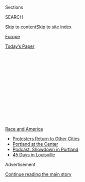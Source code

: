 <div id="app">

<div>

<div>

<div>

<div class="NYTAppHideMasthead css-1q2w90k e1suatyy0">

<div class="section css-ui9rw0 e1suatyy2">

<div class="css-eph4ug er09x8g0">

<div class="css-6n7j50">

</div>

<span class="css-1dv1kvn">Sections</span>

<div class="css-10488qs">

<span class="css-1dv1kvn">SEARCH</span>

</div>

[Skip to content](#site-content)[Skip to site
index](#site-index)

</div>

<div id="masthead-section-label" class="css-1wr3we4 eaxe0e00">

[Europe](https://www.nytimes.com/section/world/europe)

</div>

<div class="css-10698na e1huz5gh0">

</div>

</div>

<div id="masthead-bar-one" class="section hasLinks css-15hmgas e1csuq9d3">

<div class="css-uqyvli e1csuq9d0">

</div>

<div class="css-1uqjmks e1csuq9d1">

</div>

<div class="css-9e9ivx">

[](https://myaccount.nytimes.com/auth/login?response_type=cookie&client_id=vi)

</div>

<div class="css-1bvtpon e1csuq9d2">

[Today’s
Paper](https://www.nytimes.com/section/todayspaper)

</div>

</div>

</div>

</div>

<div data-aria-hidden="false">

<div id="site-content" data-role="main">

<div>

<div class="css-1aor85t" style="opacity:0.000000001;z-index:-1;visibility:hidden">

<div class="css-1hqnpie">

<div class="css-epjblv">

<span class="css-17xtcya">[Europe](/section/world/europe)</span><span class="css-x15j1o">|</span><span class="css-fwqvlz">Belgium’s
King Sends Letter of Regret Over Colonial Past in
Congo</span>

</div>

<div class="css-k008qs">

<div class="css-1iwv8en">

<span class="css-18z7m18"></span>

<div>

</div>

</div>

<span class="css-1n6z4y">https://nyti.ms/2AfPL6Q</span>

<div class="css-1705lsu">

<div class="css-4xjgmj">

<div class="css-4skfbu" data-role="toolbar" data-aria-label="Social Media Share buttons, Save button, and Comments Panel with current comment count" data-testid="share-tools">

  - 
  - 
  - 
  - 
    
    <div class="css-6n7j50">
    
    </div>

  - 

</div>

</div>

</div>

</div>

</div>

</div>

<div id="NYT_TOP_BANNER_REGION" class="css-13pd83m">

<div>

<div id="styln-prism-menu-1590763508878" class="section interactive-content interactive-size-medium css-1edisqu">

<div class="css-17ih8de interactive-body">

<div id="scroll-container" class="css-1gj85ro">

[<span class="styln-title-wrap"><span class="css-1pje3qr">Race
and</span><span class="css-1pje3qr">
America</span></span>](https://www.nytimes.com/news-event/george-floyd-protests-minneapolis-new-york-los-angeles?action=click&pgtype=Article&state=default&region=TOP_BANNER&context=storylines_menu)

  - [Protesters Return to Other
    Cities](https://www.nytimes.com/2020/07/26/us/protests-portland-seattle-trump.html?action=click&pgtype=Article&state=default&region=TOP_BANNER&context=storylines_menu)
  - [Portland at the
    Center](https://www.nytimes.com/2020/07/24/us/portland-oregon-protests-white-race.html?action=click&pgtype=Article&state=default&region=TOP_BANNER&context=storylines_menu)
  - [Podcast: Showdown in
    Portland](https://www.nytimes.com/2020/07/23/podcasts/the-daily/portland-protests.html?action=click&pgtype=Article&state=default&region=TOP_BANNER&context=storylines_menu)
  - [45 Days in
    Louisville](https://www.nytimes.com/interactive/2020/07/16/us/black-lives-matter-protests-louisville-breonna-taylor.html?action=click&pgtype=Article&state=default&region=TOP_BANNER&context=storylines_menu)

</div>

</div>

</div>

</div>

</div>

<div id="top-wrapper" class="css-1sy8kpn">

<div id="top-slug" class="css-l9onyx">

Advertisement

</div>

[Continue reading the main
story](#after-top)

<div class="ad top-wrapper" style="text-align:center;height:100%;display:block;min-height:250px">

<div id="top" class="place-ad" data-position="top" data-size-key="top">

</div>

</div>

<div id="after-top">

</div>

</div>

<div>

<div id="sponsor-wrapper" class="css-1hyfx7x">

<div id="sponsor-slug" class="css-19vbshk">

Supported by

</div>

[Continue reading the main
story](#after-sponsor)

<div id="sponsor" class="ad sponsor-wrapper" style="text-align:center;height:100%;display:block">

</div>

<div id="after-sponsor">

</div>

</div>

<div class="css-186x18t">

</div>

<div class="css-1vkm6nb ehdk2mb0">

# Belgium’s King Sends Letter of Regret Over Colonial Past in Congo

</div>

The first acknowledgment by the royal family of the European country’s
brutal actions in central Africa stopped short of an outright apology.
It comes as Belgium begins to publicly reckon with the abuses.

<div class="css-79elbk" data-testid="photoviewer-wrapper">

<div class="css-z3e15g" data-testid="photoviewer-wrapper-hidden">

</div>

<div class="css-1a48zt4 ehw59r15" data-testid="photoviewer-children">

![<span class="css-16f3y1r e13ogyst0" data-aria-hidden="true">Removing a
portrait of King Baudouin of Belgium from an airport in what was called
Leopoldville in 1960. The capital of the Democratic Republic of Congo is
now called
Kinshasa.</span><span class="css-cnj6d5 e1z0qqy90" itemprop="copyrightHolder"><span class="css-1ly73wi e1tej78p0">Credit...</span><span><span>Associated
Press</span></span></span>](https://static01.nyt.com/images/2020/06/30/world/30belgium1/merlin_174064239_4ddf9f49-15ec-487d-8394-6813baf771c9-articleLarge.jpg?quality=75&auto=webp&disable=upscale)

</div>

</div>

<div class="css-18e8msd">

<div class="css-vp77d3 epjyd6m0">

<div class="css-1baulvz">

By <span class="css-1baulvz" itemprop="name">Monika Pronczuk</span> and
[<span class="css-1baulvz last-byline" itemprop="name">Megan
Specia</span>](https://www.nytimes.com/by/megan-specia)

</div>

</div>

  - 
    
    <div class="css-ld3wwf e16638kd2">
    
    June 30,
    2020
    
    </div>

  - 
    
    <div class="css-4xjgmj">
    
    <div class="css-d8bdto" data-role="toolbar" data-aria-label="Social Media Share buttons, Save button, and Comments Panel with current comment count" data-testid="share-tools">
    
      - 
      - 
      - 
      - 
        
        <div class="css-6n7j50">
        
        </div>
    
      - 
    
    </div>
    
    </div>

</div>

</div>

<div class="section meteredContent css-1r7ky0e" name="articleBody" itemprop="articleBody">

<div class="css-1fanzo5 StoryBodyCompanionColumn">

<div class="css-53u6y8">

BRUSSELS — King Philippe of Belgium on Tuesday expressed his “deepest
regrets” for his country’s brutal past in a letter to the president of
the Democratic Republic of Congo, the first public acknowledgment from a
member of the Belgian royal family of the devastating human and
financial toll during eight decades of colonization.

The king’s letter, issued on the 60th anniversary of Congo’s
independence, acknowledged the historical legacy and pointed out
continuing issues of racism and discrimination, though it stopped short
of the apology that some, including the United Nations, had asked for.

“I want to express my deepest regrets for the wounds of the past, the
pain of which is revived today by discriminations that are still too
present in our societies,” the king wrote in the letter sent to
President Félix Tshisekedi of the Democratic Republic of Congo. The king
would, he added, “continue to fight against all forms of racism.”

</div>

</div>

<div class="css-1fanzo5 StoryBodyCompanionColumn">

<div class="css-53u6y8">

The letter, which was followed by a statement from Prime Minister Sophie
Wilmès of Belgium urging her country to “look its past in the face,” is
part of the European nation’s newfound willingness to address its
vicious colonial past.

</div>

</div>

<div class="css-79elbk" data-testid="photoviewer-wrapper">

<div class="css-z3e15g" data-testid="photoviewer-wrapper-hidden">

</div>

<div class="css-1a48zt4 ehw59r15" data-testid="photoviewer-children">

![<span class="css-16f3y1r e13ogyst0" data-aria-hidden="true">King
Philippe of Belgium in 2018. “I want to express my deepest regrets for
the wounds of the past,” he wrote to the president of the Democratic
Republic of Congo.
</span><span class="css-cnj6d5 e1z0qqy90" itemprop="copyrightHolder"><span class="css-1ly73wi e1tej78p0">Credit...</span><span>Hector
Retamal/Agence France-Presse — Getty
Images</span></span>](https://static01.nyt.com/images/2020/06/30/world/30belgium3/merlin_174062592_096378ce-5ce0-4e96-b0c7-57c28fb712fb-articleLarge.jpg?quality=75&auto=webp&disable=upscale)

</div>

</div>

<div class="css-1fanzo5 StoryBodyCompanionColumn">

<div class="css-53u6y8">

In an address on Monday, Mr. Tshisekedi said that King Philippe had
planned to be at the Independence Day celebrations in Kinshasa, the
capital of the Democratic Republic of Congo, but that the coronavirus
pandemic had intervened.

Mr. Tshisekedi said he was trying to foster a strong relationship with
the European country. “I consider it necessary that our common history
with Belgium and its people be told to our children in the Democratic
Republic of Congo as well as in Belgium on the basis of scientific work
carried out by historians of the two countries,” he said.

“But the most important thing for the future is to build harmonious
relations with Belgium,” he added, “because beyond the stigmas of
history, the two peoples have been able to build a strong relationship.”

Belgium has long grappled with its legacy in Africa, and protests in the
United States against the death of George Floyd at the hands of the
police have spurred a global conversation about racism that has given a
new intensity to the issue.

</div>

</div>

<div class="css-1fanzo5 StoryBodyCompanionColumn">

<div class="css-53u6y8">

In addition to the remarks from the king and prime minister, statues of
King Leopold II, known for his violent personal rule of what was then
the Congo Free State, have been [removed from city squares and
government buildings across
Belgium](https://www.nytimes.com/2020/06/09/world/europe/king-leopold-statue-antwerp.html).
On Tuesday, the city of Ghent removed a bust of the former king from
public display.

Leopold, an ancestor of King Philippe, extracted wealth from the
resource-rich territory in central Africa while inflicting immense harm
that led to the deaths of millions.

Jean-Luc Crucke, the finance minister for Wallonia, one of Belgium’s
three regions, said on Tuesday that a parliamentary commission would
begin work in September to scrutinize the country’s colonial past. The
panel would allow Belgium to “continue this path” laid out by the king’s
letter, which he called “heavy with meaning and more than symbolic.”

Ms. Wilmès, speaking at a commemoration event in Brussels later in the
day, acknowledged the troubled history with the Democratic Republic of
Congo, “a past imprinted with inequalities and violence against the
Congolese.”

Some activists said that the king’s letter did not go far enough because
it did not contain an apology and, because he is not a member of the
government, it did not formally reflect the views of the Belgian state,
which took control of the vast land after King Leopold II and continued
colonial exploitation.

Jean Omasombo, a political scientist at the University of Kinshasa and a
researcher at the Africa Museum in Tervuren, Belgium, said that the
Belgian state had never recognized its responsibility for colonial
atrocities.

“This letter is a first step,” Mr. Omasombo said. “But it is not
sufficient.” Mr. Omasombo added that he welcomed the idea of the
parliamentary commission but that it should not be “a distraction” from
accountability.

</div>

</div>

<div class="css-79elbk" data-testid="photoviewer-wrapper">

<div class="css-z3e15g" data-testid="photoviewer-wrapper-hidden">

</div>

<div class="css-1a48zt4 ehw59r15" data-testid="photoviewer-children">

<div class="css-1xdhyk6 erfvjey0">

<span class="css-1ly73wi e1tej78p0">Image</span>

<div class="css-zjzyr8">

<div data-testid="lazyimage-container" style="height:257.77777777777777px">

</div>

</div>

</div>

<span class="css-16f3y1r e13ogyst0" data-aria-hidden="true">An event in
Brussels on Tuesday to mark the 60th anniversary of Congo’s independence
from
Belgium.</span><span class="css-cnj6d5 e1z0qqy90" itemprop="copyrightHolder"><span class="css-1ly73wi e1tej78p0">Credit...</span><span>Pool
photo by Stephanie Lecocq</span></span>

</div>

</div>

<div class="css-1fanzo5 StoryBodyCompanionColumn">

<div class="css-53u6y8">

Until 1908, Leopold ran the Congo Free State as a venture for personal
profit. With an army that included Congolese orphans, the king and his
agents drained the land of resources, and then forcibly moved, separated
and enslaved families, before being forced to turn control of the area
back over to the Belgian state. Congo achieved independence from Belgium
in 1960, but the following decades were [scarred by civil
war](https://www.nytimes.com/2005/07/03/magazine/the-congo-case.html).

Almost 10,000 people demonstrated in Brussels against racism this month
in the wake of the killing of Mr. Floyd. Some protesters climbed on a
statue of King Leopold II and flew a giant flag of the Democratic
Republic of Congo, chanting “murderer” and “reparations,” repeating a
demand for the Belgian state to pay damages to the Democratic Republic
of Congo.

Belgium’s grappling with its colonial heritage has long been fraught.
For decades, Belgians were taught that the country had brought
“civilization” to the African continent, and some have defended King
Leopold II as a foundational figure. Streets and parks are named after
him, and statues of the king can be found throughout the country.

As in so many European nations, racial discrimination is an ongoing
issue in Belgium. Recently, a black member of the European Parliament
said she had been mistreated by the police in Brussels.

The member, Pierrette Herzberger-Fofana, a 71-year-old Green party
representative from Germany, filed a legal complaint this month against
Belgian officers who she said had pushed her against a wall and taken
away her purse and her mobile phone as she was trying to film what she
described as the police “harassing” young black men at a Brussels train
station.

According to Ms. Herzberger-Fofana, police officers did not believe her
when she said she was a member of the Parliament, despite her
identification and a diplomatic passport.

</div>

</div>

<div class="css-1fanzo5 StoryBodyCompanionColumn">

<div class="css-53u6y8">

“I consider this as a racist and discriminatory act,” she said in a
recent speech at the European Parliament. “We can’t ignore this police
violence.”

The police claim she insulted officers and have filed their own
complaint. The public prosecutor is investigating the episode.

Monika Pronczuk reported from Brussels, and Megan Specia from London.
Ruth Maclean contributed reporting from Dakar, Senegal.

</div>

</div>

<div>

</div>

</div>

<div>

</div>

<div>

</div>

<div>

</div>

<div>

<div id="bottom-wrapper" class="css-1ede5it">

<div id="bottom-slug" class="css-l9onyx">

Advertisement

</div>

[Continue reading the main
story](#after-bottom)

<div id="bottom" class="ad bottom-wrapper" style="text-align:center;height:100%;display:block;min-height:90px">

</div>

<div id="after-bottom">

</div>

</div>

</div>

</div>

</div>

## Site Index

<div>

</div>

## Site Information Navigation

  - [© <span>2020</span> <span>The New York Times
    Company</span>](https://help.nytimes.com/hc/en-us/articles/115014792127-Copyright-notice)

<!-- end list -->

  - [NYTCo](https://www.nytco.com/)
  - [Contact
    Us](https://help.nytimes.com/hc/en-us/articles/115015385887-Contact-Us)
  - [Work with us](https://www.nytco.com/careers/)
  - [Advertise](https://nytmediakit.com/)
  - [T Brand Studio](http://www.tbrandstudio.com/)
  - [Your Ad
    Choices](https://www.nytimes.com/privacy/cookie-policy#how-do-i-manage-trackers)
  - [Privacy](https://www.nytimes.com/privacy)
  - [Terms of
    Service](https://help.nytimes.com/hc/en-us/articles/115014893428-Terms-of-service)
  - [Terms of
    Sale](https://help.nytimes.com/hc/en-us/articles/115014893968-Terms-of-sale)
  - [Site
    Map](https://spiderbites.nytimes.com)
  - [Help](https://help.nytimes.com/hc/en-us)
  - [Subscriptions](https://www.nytimes.com/subscription?campaignId=37WXW)

</div>

</div>

</div>

</div>
